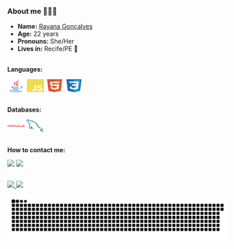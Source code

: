 ### About me 🙋🏽‍♀️

 - <b>Name:</b>  <a href="https://rayanagoncalves.github.io/site-pessoal/#inicio">Rayana Gonçalves</a>
- <b>Age:</b> 22 years
- <b>Pronouns:</b> She/Her
- <b>Lives in:</b> Recife/PE 🌴 

##

<b>Languages:</b>
 
<div style="display: inline_block">
  <img align="center" alt="Rayana-Java" height="30" width="40" src="https://raw.githubusercontent.com/devicons/devicon/master/icons/java/java-original.svg">
  <img align="center" alt="Rayana-Js" height="30" width="40" src="https://raw.githubusercontent.com/devicons/devicon/master/icons/javascript/javascript-plain.svg">
  <img align="center" alt="Rayana-HTML" height="30" width="40" src="https://raw.githubusercontent.com/devicons/devicon/master/icons/html5/html5-original.svg">
  <img align="center" alt="Rayana-CSS" height="30" width="40" src="https://raw.githubusercontent.com/devicons/devicon/master/icons/css3/css3-original.svg">
</div><br>
 
<b>Databases:</b>
 
<div style="display: inline_block">
  <img align="center" alt="Rayana-Oracle" height="30" width="40" src="https://raw.githubusercontent.com/devicons/devicon/master/icons/oracle/oracle-original.svg">
  <img align="center" alt="Rayana-MySql" height="30" width="40" src="https://raw.githubusercontent.com/devicons/devicon/master/icons/mysql/mysql-original.svg">
</div>
 
<br><b>How to contact me:</b><br>
 
<div> 
  <a href="mailto:rayana.goncalves.cunha@hotmail.com"><img src="https://img.shields.io/badge/Microsoft_Outlook-0078D4?style=for-the-badge&logo=microsoft-outlook&logoColor=white" target="_blank"></a>
  <a href="https://www.linkedin.com/in/rayana-gon%C3%A7alves-6b2b8747" target="_blank"><img src="https://img.shields.io/badge/-LinkedIn-%230077B5?style=for-the-badge&logo=linkedin&logoColor=white" target="_blank"></a> 
 
 </div>
 
##
 
<div>
  <a href="https://github.com/rayanagoncalves">
  <img height="180em" src="https://github-readme-stats.vercel.app/api?username=rayanagoncalves&show_icons=true&theme=light&include_all_commits=true&count_private=true"/>
  <img height="180em" src="https://github-readme-stats.vercel.app/api/top-langs/?username=rayanagoncalves&layout=compact&langs_count=7&theme=light"/>
   
  ![Snake animation](https://github.com/rayanagoncalves/rayanagoncalves/blob/output/github-contribution-grid-snake.svg)
</div> 
 


